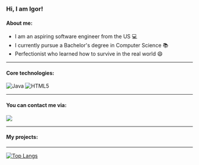 ### Hi, I am Igor!

#### About me:

* I am an aspiring software engineer from the US :computer:
* I currently pursue a Bachelor's degree in Computer Science :books:
* Perfectionist who learned how to survive in the real world :smile:

-----------
#### Core technologies:

![Java](https://img.shields.io/badge/java-%23ED8B00.svg?style=for-the-badge&logo=java&logoColor=white)
![HTML5](https://img.shields.io/badge/html5-%23E34F26.svg?style=for-the-badge&logo=html5&logoColor=white)


-----------

#### You can contact me via:

<a href="https://www.linkedin.com/in/igor-suvorov-160756223/"><img src="https://img.shields.io/badge/linkedin-0077B5.svg?style=for-the-badge&logo=linkedin&logoColor=white"/></a>

-----------
#### My projects:

-----------
[![Top Langs](https://github-readme-stats.vercel.app/api/top-langs/?username=isuvorov1&layout=compact)](https://github.com/isuvorov1/github-readme-stats)
